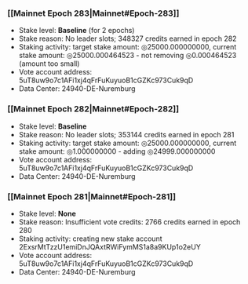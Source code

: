 ### [[Mainnet Epoch 283|Mainnet#Epoch-283]]
* Stake level: **Baseline** (for 2 epochs)
* Stake reason: No leader slots; 348327 credits earned in epoch 282
* Staking activity: target stake amount: ◎25000.000000000, current stake amount: ◎25000.000464523 - not removing ◎0.000464523 (amount too small)
* Vote account address: 5uT8uw9o7c1AFi1xj4qFrFuKuyuoB1cGZKc973Cuk9qD
* Data Center: 24940-DE-Nuremburg
### [[Mainnet Epoch 282|Mainnet#Epoch-282]]
* Stake level: **Baseline**
* Stake reason: No leader slots; 353144 credits earned in epoch 281
* Staking activity: target stake amount: ◎25000.000000000, current stake amount: ◎1.000000000 - adding ◎24999.000000000
* Vote account address: 5uT8uw9o7c1AFi1xj4qFrFuKuyuoB1cGZKc973Cuk9qD
* Data Center: 24940-DE-Nuremburg
### [[Mainnet Epoch 281|Mainnet#Epoch-281]]
* Stake level: **None**
* Stake reason: Insufficient vote credits: 2766 credits earned in epoch 280
* Staking activity: creating new stake account 2ExsrMtTzzU1emiDnJQAxtRWiFymMS1a8a9KUp1o2eUY
* Vote account address: 5uT8uw9o7c1AFi1xj4qFrFuKuyuoB1cGZKc973Cuk9qD
* Data Center: 24940-DE-Nuremburg